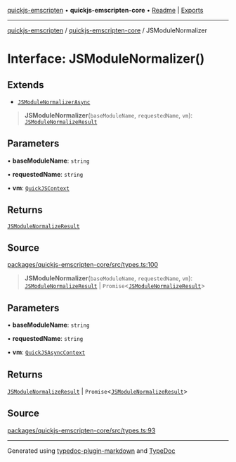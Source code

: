 [quickjs-emscripten](../../packages.md) • **quickjs-emscripten-core** • [Readme](../README.md) \| [Exports](../exports.md)

***

[quickjs-emscripten](../../packages.md) / [quickjs-emscripten-core](../exports.md) / JSModuleNormalizer

# Interface: JSModuleNormalizer()

## Extends

- [`JSModuleNormalizerAsync`](JSModuleNormalizerAsync.md)

> **JSModuleNormalizer**(`baseModuleName`, `requestedName`, `vm`): [`JSModuleNormalizeResult`](../exports.md#jsmodulenormalizeresult)

## Parameters

• **baseModuleName**: `string`

• **requestedName**: `string`

• **vm**: [`QuickJSContext`](../classes/QuickJSContext.md)

## Returns

[`JSModuleNormalizeResult`](../exports.md#jsmodulenormalizeresult)

## Source

[packages/quickjs-emscripten-core/src/types.ts:100](https://github.com/justjake/quickjs-emscripten/blob/main/packages/quickjs-emscripten-core/src/types.ts#L100)

> **JSModuleNormalizer**(`baseModuleName`, `requestedName`, `vm`): [`JSModuleNormalizeResult`](../exports.md#jsmodulenormalizeresult) \| `Promise`\<[`JSModuleNormalizeResult`](../exports.md#jsmodulenormalizeresult)\>

## Parameters

• **baseModuleName**: `string`

• **requestedName**: `string`

• **vm**: [`QuickJSAsyncContext`](../classes/QuickJSAsyncContext.md)

## Returns

[`JSModuleNormalizeResult`](../exports.md#jsmodulenormalizeresult) \| `Promise`\<[`JSModuleNormalizeResult`](../exports.md#jsmodulenormalizeresult)\>

## Source

[packages/quickjs-emscripten-core/src/types.ts:93](https://github.com/justjake/quickjs-emscripten/blob/main/packages/quickjs-emscripten-core/src/types.ts#L93)

***

Generated using [typedoc-plugin-markdown](https://www.npmjs.com/package/typedoc-plugin-markdown) and [TypeDoc](https://typedoc.org/)
